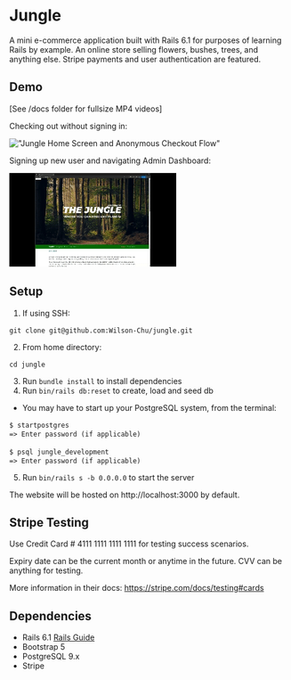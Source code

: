 # Jungle

A mini e-commerce application built with Rails 6.1 for purposes of learning Rails by example. An online store selling flowers, bushes, trees, and anything else. Stripe payments and user authentication are featured.

## Demo

[See /docs folder for fullsize MP4 videos]

Checking out without signing in:

!["Jungle Home Screen and Anonymous Checkout Flow"](https://github.com/Wilson-Chu/jungle/blob/master/docs/home_journey.gif?raw=true)

Signing up new user and navigating Admin Dashboard:

!["Admin Dashboard Demo and Logged-in Checkout Flow"](https://github.com/Wilson-Chu/jungle/blob/master/docs/signup_auth_checkout_journey_1080p.gif?raw=true)

## Setup

1. If using SSH:
```
git clone git@github.com:Wilson-Chu/jungle.git
```
2. From home directory:
```
cd jungle
```
3. Run `bundle install` to install dependencies
4. Run `bin/rails db:reset` to create, load and seed db 

- You may have to start up your PostgreSQL system, from the terminal:
```
$ startpostgres
=> Enter password (if applicable)

$ psql jungle_development
=> Enter password (if applicable)
```

5. Run `bin/rails s -b 0.0.0.0` to start the server

The website will be hosted on http://localhost:3000 by default.


## Stripe Testing

Use Credit Card # 4111 1111 1111 1111 for testing success scenarios. 

Expiry date can be the current month or anytime in the future. CVV can be anything for testing.

More information in their docs: <https://stripe.com/docs/testing#cards>

## Dependencies

- Rails 6.1 [Rails Guide](http://guides.rubyonrails.org/v6.1/)
- Bootstrap 5
- PostgreSQL 9.x
- Stripe
